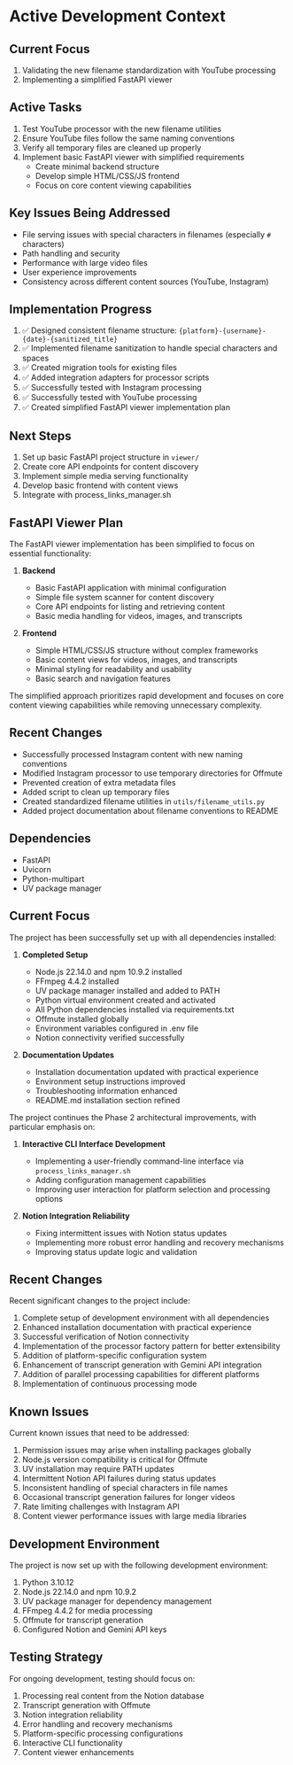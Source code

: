 # Active Development Context

## Current Focus
1. Validating the new filename standardization with YouTube processing
2. Implementing a simplified FastAPI viewer

## Active Tasks
1. Test YouTube processor with the new filename utilities
2. Ensure YouTube files follow the same naming conventions
3. Verify all temporary files are cleaned up properly
4. Implement basic FastAPI viewer with simplified requirements
   - Create minimal backend structure
   - Develop simple HTML/CSS/JS frontend
   - Focus on core content viewing capabilities

## Key Issues Being Addressed
- File serving issues with special characters in filenames (especially `#` characters)
- Path handling and security
- Performance with large video files
- User experience improvements
- Consistency across different content sources (YouTube, Instagram)

## Implementation Progress
1. ✅ Designed consistent filename structure: `{platform}-{username}-{date}-{sanitized_title}`
2. ✅ Implemented filename sanitization to handle special characters and spaces
3. ✅ Created migration tools for existing files
4. ✅ Added integration adapters for processor scripts
5. ✅ Successfully tested with Instagram processing
6. ✅ Successfully tested with YouTube processing
7. ✅ Created simplified FastAPI viewer implementation plan

## Next Steps
1. Set up basic FastAPI project structure in `viewer/`
2. Create core API endpoints for content discovery
3. Implement simple media serving functionality
4. Develop basic frontend with content views
5. Integrate with process_links_manager.sh

## FastAPI Viewer Plan
The FastAPI viewer implementation has been simplified to focus on essential functionality:

1. **Backend**
   - Basic FastAPI application with minimal configuration
   - Simple file system scanner for content discovery
   - Core API endpoints for listing and retrieving content
   - Basic media handling for videos, images, and transcripts

2. **Frontend**
   - Simple HTML/CSS/JS structure without complex frameworks
   - Basic content views for videos, images, and transcripts
   - Minimal styling for readability and usability
   - Basic search and navigation features

The simplified approach prioritizes rapid development and focuses on core content viewing capabilities while removing unnecessary complexity.

## Recent Changes
- Successfully processed Instagram content with new naming conventions
- Modified Instagram processor to use temporary directories for Offmute
- Prevented creation of extra metadata files
- Added script to clean up temporary files
- Created standardized filename utilities in `utils/filename_utils.py`
- Added project documentation about filename conventions to README

## Dependencies
- FastAPI
- Uvicorn
- Python-multipart
- UV package manager

## Current Focus

The project has been successfully set up with all dependencies installed:

1. **Completed Setup**
   - Node.js 22.14.0 and npm 10.9.2 installed
   - FFmpeg 4.4.2 installed
   - UV package manager installed and added to PATH
   - Python virtual environment created and activated
   - All Python dependencies installed via requirements.txt
   - Offmute installed globally
   - Environment variables configured in .env file
   - Notion connectivity verified successfully

2. **Documentation Updates**
   - Installation documentation updated with practical experience
   - Environment setup instructions improved
   - Troubleshooting information enhanced
   - README.md installation section refined

The project continues the Phase 2 architectural improvements, with particular emphasis on:

1. **Interactive CLI Interface Development**
   - Implementing a user-friendly command-line interface via `process_links_manager.sh`
   - Adding configuration management capabilities
   - Improving user interaction for platform selection and processing options

2. **Notion Integration Reliability**
   - Fixing intermittent issues with Notion status updates
   - Implementing more robust error handling and recovery mechanisms
   - Improving status update logic and validation

## Recent Changes

Recent significant changes to the project include:

1. Complete setup of development environment with all dependencies
2. Enhanced installation documentation with practical experience
3. Successful verification of Notion connectivity
4. Implementation of the processor factory pattern for better extensibility
5. Addition of platform-specific configuration system
6. Enhancement of transcript generation with Gemini API integration
7. Addition of parallel processing capabilities for different platforms
8. Implementation of continuous processing mode

## Known Issues

Current known issues that need to be addressed:

1. Permission issues may arise when installing packages globally
2. Node.js version compatibility is critical for Offmute
3. UV installation may require PATH updates
4. Intermittent Notion API failures during status updates
5. Inconsistent handling of special characters in file names
6. Occasional transcript generation failures for longer videos
7. Rate limiting challenges with Instagram API
8. Content viewer performance issues with large media libraries

## Development Environment

The project is now set up with the following development environment:

1. Python 3.10.12
2. Node.js 22.14.0 and npm 10.9.2
3. UV package manager for dependency management
4. FFmpeg 4.4.2 for media processing
5. Offmute for transcript generation
6. Configured Notion and Gemini API keys

## Testing Strategy

For ongoing development, testing should focus on:

1. Processing real content from the Notion database
2. Transcript generation with Offmute
3. Notion integration reliability
4. Error handling and recovery mechanisms
5. Platform-specific processing configurations
6. Interactive CLI functionality
7. Content viewer enhancements